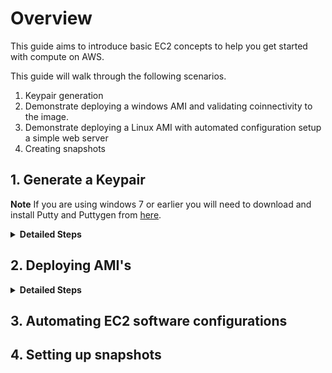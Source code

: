 # Overview

This guide aims to introduce basic EC2 concepts to help you get started with compute on AWS.

This guide will walk through the following scenarios.

1. Keypair generation
1. Demonstrate deploying a windows AMI and validating coinnectivity to the image.
2. Demonstrate deploying a Linux AMI with automated configuration setup a simple web server
3. Creating snapshots

## 1. Generate a Keypair

**Note** If you are using windows 7 or earlier you will need to download and install Putty and Puttygen from [here](https://www.chiark.greenend.org.uk/~sgtatham/putty/latest.html).

<details>
<summary><strong>Detailed Steps</strong></summary><p>
From the AWS console search for EC2 in the search box and select the service. 

<p align="left">
  <img width="400" src="https://github.com/charliejllewellyn/aws-kickstarter/blob/master/Day1/5-EC2_Build/images/EC2_console.png">
</p>

From the left-hand menu select **Key Pairs**. 

<p align="left">
  <img width="200" src="https://github.com/charliejllewellyn/aws-kickstarter/blob/master/Day1/5-EC2_Build/images/Key_Pair_menu.png">
</p>

Click the **Create Key Pair** button and enter a name for the *ks-keypair* for the demo. This will download the private key to your local machine.

<p align="left">
  <img width="400" src="https://github.com/charliejllewellyn/aws-kickstarter/blob/master/Day1/5-EC2_Build/images/Create_key_pair.png">
</p>

**Note** If you are running windows you need to follow [these instructions](https://aws.amazon.com/premiumsupport/knowledge-center/convert-pem-file-into-ppk/) to convert the key to putty.

</details>

## 2. Deploying AMI's

<details>
<summary><strong>Detailed Steps</strong></summary><p>
1. From the left-hand menu select **Instances**.

1. Click **Launch New Instance**. 

1. Click **Select** next to the AMI *Microsoft Windows Server 2019 Base*.

1. Leave **t2.micro** as the instance type and click **Next: Configure Instance Details** in the bottom right.

1. Under **Network** select the VPC created in the previous lab *ks-vpc-01*.

1. Under **Subnet** select *ks-public-a*.

1. Leave all other options as default and select **Review and Launch**.
    <p align="left">
      <img width="400" src="https://github.com/charliejllewellyn/aws-kickstarter/blob/master/Day1/5-EC2_Build/images/Create_ec2_instance.png">
    </p>

1. Select **Launch**.

1. Under **Select Key Pair** choose **ks-keypair**.

1. Check the box **I acknowledge that I have access to the selected private key file (ks-kerpair.pem), and that without this file, I won't be able to log into my instance.**.

1. Select **Launch Instance**.

1. Click **View Instances**.
</details>

## 3. Automating EC2 software configurations

## 4. Setting up snapshots
